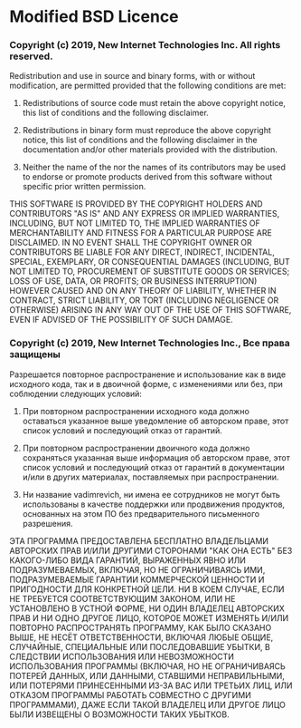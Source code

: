 # Modified BSD Licence

### Copyright (c) 2019, New Internet Technologies Inc. All rights reserved.

Redistribution and use in source and binary forms, with or without
modification, are permitted provided that the following conditions are
met:

1.  Redistributions of source code must retain the above copyright
    notice, this list of conditions and the following disclaimer.

2.  Redistributions in binary form must reproduce the above copyright
    notice, this list of conditions and the following disclaimer in the
    documentation and/or other materials provided with the distribution.

3.  Neither the name of the <ORGANIZATION> nor the names of its
    contributors may be used to endorse or promote products derived from
    this software without specific prior written permission.

THIS SOFTWARE IS PROVIDED BY THE COPYRIGHT HOLDERS AND CONTRIBUTORS "AS
IS" AND ANY EXPRESS OR IMPLIED WARRANTIES, INCLUDING, BUT NOT LIMITED
TO, THE IMPLIED WARRANTIES OF MERCHANTABILITY AND FITNESS FOR A
PARTICULAR PURPOSE ARE DISCLAIMED. IN NO EVENT SHALL THE COPYRIGHT OWNER
OR CONTRIBUTORS BE LIABLE FOR ANY DIRECT, INDIRECT, INCIDENTAL, SPECIAL,
EXEMPLARY, OR CONSEQUENTIAL DAMAGES (INCLUDING, BUT NOT LIMITED TO,
PROCUREMENT OF SUBSTITUTE GOODS OR SERVICES; LOSS OF USE, DATA, OR
PROFITS; OR BUSINESS INTERRUPTION) HOWEVER CAUSED AND ON ANY THEORY OF
LIABILITY, WHETHER IN CONTRACT, STRICT LIABILITY, OR TORT (INCLUDING
NEGLIGENCE OR OTHERWISE) ARISING IN ANY WAY OUT OF THE USE OF THIS
SOFTWARE, EVEN IF ADVISED OF THE POSSIBILITY OF SUCH DAMAGE.

### Copyright (c) 2019, New Internet Technologies Inc., Все права защищены

Разрешается повторное распространение и использование как в виде
исходного кода, так и в двоичной форме, с изменениями или без, при
соблюдении следующих условий:

1.  При повторном распространении исходного кода должно оставаться
    указанное выше уведомление об авторском праве, этот список условий и
    последующий отказ от гарантий.

2.  При повторном распространении двоичного кода должно сохраняться
    указанная выше информация об авторском праве, этот список условий и
    последующий отказ от гарантий в документации и/или в других
    материалах, поставляемых при распространении.

3.  Ни название vadimrevich, ни имена ее сотрудников не могут быть
    использованы в качестве поддержки или продвижения продуктов,
    основанных на этом ПО без предварительного письменного разрешения.

ЭТА ПРОГРАММА ПРЕДОСТАВЛЕНА БЕСПЛАТНО ВЛАДЕЛЬЦАМИ АВТОРСКИХ ПРАВ И/ИЛИ
ДРУГИМИ СТОРОНАМИ "КАК ОНА ЕСТЬ" БЕЗ КАКОГО-ЛИБО ВИДА ГАРАНТИЙ,
ВЫРАЖЕННЫХ ЯВНО ИЛИ ПОДРАЗУМЕВАЕМЫХ, ВКЛЮЧАЯ, НО НЕ ОГРАНИЧИВАЯСЬ ИМИ,
ПОДРАЗУМЕВАЕМЫЕ ГАРАНТИИ КОММЕРЧЕСКОЙ ЦЕННОСТИ И ПРИГОДНОСТИ ДЛЯ
КОНКРЕТНОЙ ЦЕЛИ. НИ В КОЕМ СЛУЧАЕ, ЕСЛИ НЕ ТРЕБУЕТСЯ СООТВЕТСТВУЮЩИМ
ЗАКОНОМ, ИЛИ НЕ УСТАНОВЛЕНО В УСТНОЙ ФОРМЕ, НИ ОДИН ВЛАДЕЛЕЦ АВТОРСКИХ
ПРАВ И НИ ОДНО ДРУГОЕ ЛИЦО, КОТОРОЕ МОЖЕТ ИЗМЕНЯТЬ И/ИЛИ ПОВТОРНО
РАСПРОСТРАНЯТЬ ПРОГРАММУ, КАК БЫЛО СКАЗАНО ВЫШЕ, НЕ НЕСЁТ
ОТВЕТСТВЕННОСТИ, ВКЛЮЧАЯ ЛЮБЫЕ ОБЩИЕ, СЛУЧАЙНЫЕ, СПЕЦИАЛЬНЫЕ ИЛИ
ПОСЛЕДОВАВШИЕ УБЫТКИ, В СЛЕДСТВИИ ИСПОЛЬЗОВАНИЯ ИЛИ НЕВОЗМОЖНОСТИ
ИСПОЛЬЗОВАНИЯ ПРОГРАММЫ (ВКЛЮЧАЯ, НО НЕ ОГРАНИЧИВАЯСЬ ПОТЕРЕЙ ДАННЫХ,
ИЛИ ДАННЫМИ, СТАВШИМИ НЕПРАВИЛЬНЫМИ, ИЛИ ПОТЕРЯМИ ПРИНЕСЕННЫМИ ИЗ-ЗА ВАС
ИЛИ ТРЕТЬИХ ЛИЦ, ИЛИ ОТКАЗОМ ПРОГРАММЫ РАБОТАТЬ СОВМЕСТНО С ДРУГИМИ
ПРОГРАММАМИ), ДАЖЕ ЕСЛИ ТАКОЙ ВЛАДЕЛЕЦ ИЛИ ДРУГОЕ ЛИЦО БЫЛИ ИЗВЕЩЕНЫ О
ВОЗМОЖНОСТИ ТАКИХ УБЫТКОВ.
